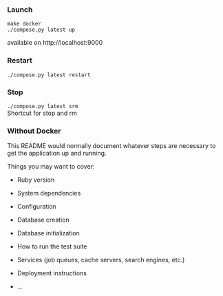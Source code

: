 ### Launch

```
make docker
./compose.py latest up
```
available on http://localhost:9000

### Restart

`./compose.py latest restart`

### Stop

`./compose.py latest srm`  
Shortcut for stop and rm

### Without Docker

This README would normally document whatever steps are necessary to get the
application up and running.

Things you may want to cover:

* Ruby version

* System dependencies

* Configuration

* Database creation

* Database initialization

* How to run the test suite

* Services (job queues, cache servers, search engines, etc.)

* Deployment instructions

* ...
